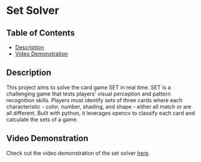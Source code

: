 # Set Solver

## Table of Contents
- [Description](#description)
- [Video Demonstration](#video-demonstration)

## Description

This project aims to solve the card game SET in real time. SET is a challenging game that tests players' visual perception and pattern recognition skills. Players must identify sets of three cards where each characteristic - color, number, shading, and shape - either all match or are all different. Built with python, it leverages opencv to classify each card and calculate the sets of a game.

## Video Demonstration

Check out the video demonstration of the set solver [here](https://youtu.be/MbY4IqytBi8).
